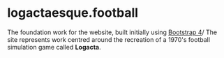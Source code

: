 # logactaesque.football

The foundation work for the website, built initially using [Bootstrap 4](https://getbootstrap.com/)/ The site represents work centred around the recreation of a 1970's football simulation game called **Logacta**.